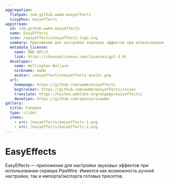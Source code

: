 ```yaml
---
aggregation:
  flatpak: com.github.wwmm.easyeffects
  sisyphus: easyeffects
appstream:
  id: com.github.wwmm.easyeffects
  name: EasyEffects
  icon: /easyeffects/easyeffects-logo.svg
  summary: Приложение для настройки звуковых эффектов при использовании сервера PipeWire.
  metadata_license:
    name: GNU GPLv3
    link: https://choosealicense.com/licenses/gpl-3.0/
  developer:
    name: Wellington Wallace
    nickname: wwmm
    avatar: /easyeffects/easyeffects-avatar.png
  url:
    homepage: https://github.com/wwmm/easyeffects
    bugtracker: https://github.com/wwmm/easyeffects/issues
    translate: https://hosted.weblate.org/engage/easyeffects/
    donation: https://github.com/sponsors/wwmm
gallery:
  title: Галерея
  type: slider
  items:
    - src: /easyeffects/easyeffects-1.png
    - src: /easyeffects/easyeffects-2.png
---
```


# EasyEffects

EasyEffects — приложение для настройки звуковых эффектов при использовании сервера PipeWire. Имеется как возможность ручной настройки, так и импорта/экспорта готовых пресетов.

<AGWGallery />

<!--@include: @ru/apps/.parts/install/content-repo.md-->
<!--@include: @ru/apps/.parts/install/content-flatpak.md-->
